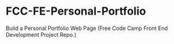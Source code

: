 # FCC-FE-Personal-Portfolio
Build a Personal Portfolio Web Page (Free Code Camp Front End Development Project Repo.)
